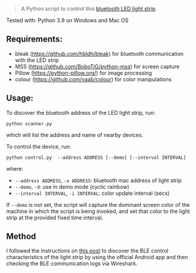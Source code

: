 > A Python script to control this [bluetooth LED light strip](https://www.amazon.com/gp/product/B07BFWPGLW).

Tested with: Python 3.9 on Windows and Mac OS

## Requirements:

- bleak (https://github.com/hbldh/bleak) for bluetooth communication with the LED strip
- MSS (https://github.com/BoboTiG/python-mss) for screen capture
- Pillow (https://python-pillow.org/) for image processing
- colour (https://github.com/vaab/colour) for color manipulations

## Usage:

To discover the bluetooth address of the LED light strip, run:

```shell
python scanner.py
```

which will list the address and name of nearby devices.

To control the device, run:

```shell
python control.py  --address ADDRESS [--demo] [--interval INTERVAL]
```

where:

- `--address ADDRESS`, `-a ADDRESS`: bluetooth mac address of light strip
- `--demo`, `-d`: use in demo mode (cyclic rainbow)
- `--interval INTERVAL`, `-i INTERVAL`: color update interval (secs)

If `--demo` is not set, the script will capture the dominant screen color of the machine in which the script is being
invoked, and set that color to the light strip at the provided fixed time interval.

## Method

I followed the instructions
on [this post](https://www.instructables.com/Reverse-Engineering-Smart-Bluetooth-Low-Energy-Dev/) to discover the BLE
control characteristics of the light strip by using the official Android app and then checking the BLE communication
logs via Wireshark. 